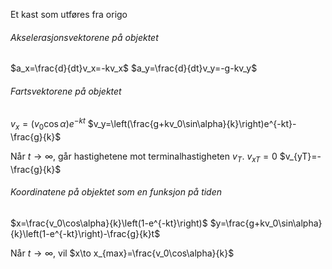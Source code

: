Et kast som utføres fra origo
###### Akselerasjonsvektorene på objektet
$a_x=\frac{d}{dt}v_x=-kv_x$
$a_y=\frac{d}{dt}v_y=-g-kv_y$

###### Fartsvektorene på objektet
$v_x=(v_0\cos\alpha)e^{-kt}$
$v_y=\left(\frac{g+kv_0\sin\alpha}{k}\right)e^{-kt}-\frac{g}{k}$

Når $t \to \infty$, går hastighetene mot terminalhastigheten $v_T$.
$v_{xT}=0$
$v_{yT}=-\frac{g}{k}$

###### Koordinatene på objektet som en funksjon på tiden
$x=\frac{v_0\cos\alpha}{k}\left(1-e^{-kt}\right)$
$y=\frac{g+kv_0\sin\alpha}{k}\left(1-e^{-kt}\right)-\frac{g}{k}t$

Når $t \to \infty$, vil 
$x\to x_{max}=\frac{v_0\cos\alpha}{k}$

